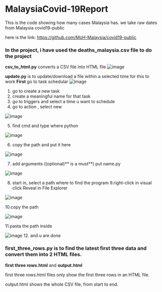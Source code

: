 # MalaysiaCovid-19Report

This is the code showing how many cases Malaysia has. we take raw dates from Malaysia covid19-public

here is the link: https://github.com/MoH-Malaysia/covid19-public

### In the project, i have used the **deaths_malaysia.csv** file to do the project

**csv_to_html.py** converts a CSV file into HTML file
![image](https://github.com/jingxianthong/MalaysiaCovid-19Report/assets/77329585/0b91d7b4-2f7a-48aa-b461-240285c88b46)


**update.py** is to update/download a file within a selected time
for this to work 
**First** go to task schedular
![image](https://github.com/jingxianthong/MalaysiaCovid-19Report/assets/77329585/258c5d44-e6cd-4510-8eba-c1ad20bdebd6)
1. go to create a new task
2. create a meaningful name for that task
3. go to triggers and select a time u want to schedule
4. go to action , select new

![image](https://github.com/jingxianthong/MalaysiaCovid-19Report/assets/77329585/2810b0f7-cead-4585-a6ec-b72f3aafb35f)


5. find cmd and type where python

![image](https://github.com/jingxianthong/MalaysiaCovid-19Report/assets/77329585/d9f69e07-c584-4d28-89f1-2302b087bceb)


6. copy the path and put it here

![image](https://github.com/jingxianthong/MalaysiaCovid-19Report/assets/77329585/4bbd948f-eda9-44a2-8d83-d8a41851b985)


7. add arguments ((optional)** is a must**) put name.py

![image](https://github.com/jingxianthong/MalaysiaCovid-19Report/assets/77329585/9e1ade46-6dce-4fb5-9ac0-2e62cf0c0131)


8. start in, select a path where to find the program
9.right-click in visual click Reveal in File Explorer

![image](https://github.com/jingxianthong/MalaysiaCovid-19Report/assets/77329585/d61bfd4d-3e69-4394-9639-b1b5fad36e25)


10.copy the path 

![image](https://github.com/jingxianthong/MalaysiaCovid-19Report/assets/77329585/21725052-3741-4e0f-b131-5c7864840632)

11.pasta the path inside

![image](https://github.com/jingxianthong/MalaysiaCovid-19Report/assets/77329585/ffa18b32-f406-4c45-b157-196429c5589e)
12. and u are done










### **first_three_rows.py** is to find the latest first three data  and convert them into 2 HTML files.

**first three rows.html**  and **output.html**

first three rows.html files only show the first three rows in an HTML file.

output.html shows the whole CSV file, from start to end.

